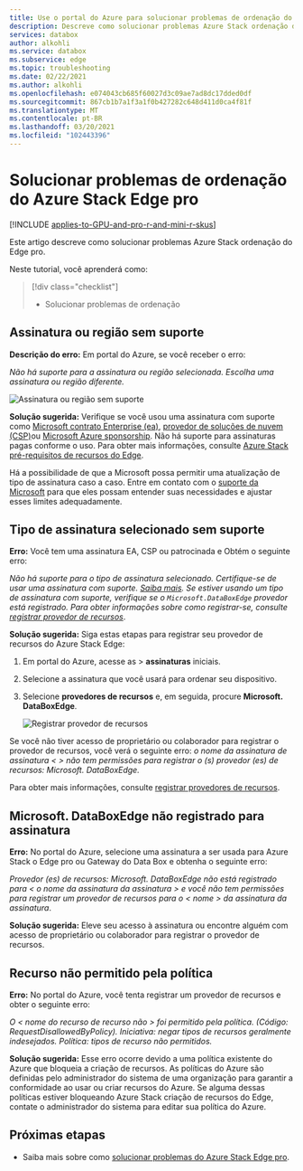 ```yaml
---
title: Use o portal do Azure para solucionar problemas de ordenação do Azure Stack Edge pro | Microsoft Docs
description: Descreve como solucionar problemas Azure Stack ordenação do Edge pro.
services: databox
author: alkohli
ms.service: databox
ms.subservice: edge
ms.topic: troubleshooting
ms.date: 02/22/2021
ms.author: alkohli
ms.openlocfilehash: e074043cb685f60027d3c09ae7ad8dc17dded0df
ms.sourcegitcommit: 867cb1b7a1f3a1f0b427282c648d411d0ca4f81f
ms.translationtype: MT
ms.contentlocale: pt-BR
ms.lasthandoff: 03/20/2021
ms.locfileid: "102443396"
---
```

# <a name="troubleshoot-your-azure-stack-edge-pro-ordering-issues"></a>Solucionar problemas de ordenação do Azure Stack Edge pro

[!INCLUDE [applies-to-GPU-and-pro-r-and-mini-r-skus](../../includes/azure-stack-edge-applies-to-gpu-pro-r-mini-r-sku.md)]

Este artigo descreve como solucionar problemas Azure Stack ordenação do Edge pro.

Neste tutorial, você aprenderá como:

> [!div class="checklist"]
>
> * Solucionar problemas de ordenação

## <a name="unsupported-subscription-or-region"></a>Assinatura ou região sem suporte

**Descrição do erro:** Em portal do Azure, se você receber o erro:

*Não há suporte para a assinatura ou região selecionada. Escolha uma assinatura ou região diferente.*

![Assinatura ou região sem suporte](media/azure-stack-edge-troubleshoot-ordering/azure-stack-edge-troubleshoot-ordering-01.png)

**Solução sugerida:**  Verifique se você usou uma assinatura com suporte como [Microsoft contrato Enterprise (ea)](https://azure.microsoft.com/overview/sales-number/), [provedor de soluções de nuvem (CSP)](/partner-center/azure-plan-lp)ou [Microsoft Azure sponsorship](https://azure.microsoft.com/offers/ms-azr-0036p/). Não há suporte para assinaturas pagas conforme o uso. Para obter mais informações, consulte [Azure Stack pré-requisitos de recursos do Edge](azure-stack-edge-deploy-prep.md#prerequisites).

Há a possibilidade de que a Microsoft possa permitir uma atualização de tipo de assinatura caso a caso. Entre em contato com o [suporte da Microsoft](https://azure.microsoft.com/support/options/) para que eles possam entender suas necessidades e ajustar esses limites adequadamente.

## <a name="selected-subscription-type-not-supported"></a>Tipo de assinatura selecionado sem suporte

**Erro:** Você tem uma assinatura EA, CSP ou patrocinada e Obtém o seguinte erro:

*Não há suporte para o tipo de assinatura selecionado. Certifique-se de usar uma assinatura com suporte. [Saiba mais](azure-stack-edge-deploy-prep.md#prerequisites). Se estiver usando um tipo de assinatura com suporte, verifique se o `Microsoft.DataBoxEdge` provedor está registrado. Para obter informações sobre como registrar-se, consulte [registrar provedor de recursos](azure-stack-edge-manage-access-power-connectivity-mode.md#register-resource-providers)*.

**Solução sugerida:** Siga estas etapas para registrar seu provedor de recursos do Azure Stack Edge:

1. Em portal do Azure, acesse as  >  **assinaturas** iniciais.

2. Selecione a assinatura que você usará para ordenar seu dispositivo.

3. Selecione **provedores de recursos** e, em seguida, procure **Microsoft. DataBoxEdge**.

    ![Registrar provedor de recursos](media/azure-stack-edge-troubleshoot-ordering/azure-stack-edge-troubleshoot-ordering-02.png)

Se você não tiver acesso de proprietário ou colaborador para registrar o provedor de recursos, você verá o seguinte erro: *o nome da assinatura de assinatura &lt; &gt; não tem permissões para registrar o (s) provedor (es) de recursos: Microsoft. DataBoxEdge.*

Para obter mais informações, consulte [registrar provedores de recursos](azure-stack-edge-manage-access-power-connectivity-mode.md#register-resource-providers).

## <a name="microsoftdataboxedge-not-registered-for-subscription"></a>Microsoft. DataBoxEdge não registrado para assinatura

**Erro:** No portal do Azure, selecione uma assinatura a ser usada para Azure Stack o Edge pro ou Gateway do Data Box e obtenha o seguinte erro:

*Provedor (es) de recursos: Microsoft. DataBoxEdge não está registrado para &lt; o nome da assinatura da assinatura &gt; e você não tem permissões para registrar um provedor de recursos para o &lt; nome &gt; da assinatura da assinatura*.

**Solução sugerida:** Eleve seu acesso à assinatura ou encontre alguém com acesso de proprietário ou colaborador para registrar o provedor de recursos.

## <a name="resource-disallowed-by-policy"></a>Recurso não permitido pela política

**Erro:** No portal do Azure, você tenta registrar um provedor de recursos e obter o seguinte erro:

*O &lt; nome do recurso de recurso não &gt; foi permitido pela política. (Código: RequestDisallowedByPolicy). Iniciativa: negar tipos de recursos geralmente indesejados. Política: tipos de recurso não permitidos.*

**Solução sugerida:** Esse erro ocorre devido a uma política existente do Azure que bloqueia a criação de recursos. As políticas do Azure são definidas pelo administrador do sistema de uma organização para garantir a conformidade ao usar ou criar recursos do Azure. Se alguma dessas políticas estiver bloqueando Azure Stack criação de recursos do Edge, contate o administrador do sistema para editar sua política do Azure.

## <a name="next-steps"></a>Próximas etapas

* Saiba mais sobre como [solucionar problemas do Azure Stack Edge pro](azure-stack-edge-troubleshoot.md).